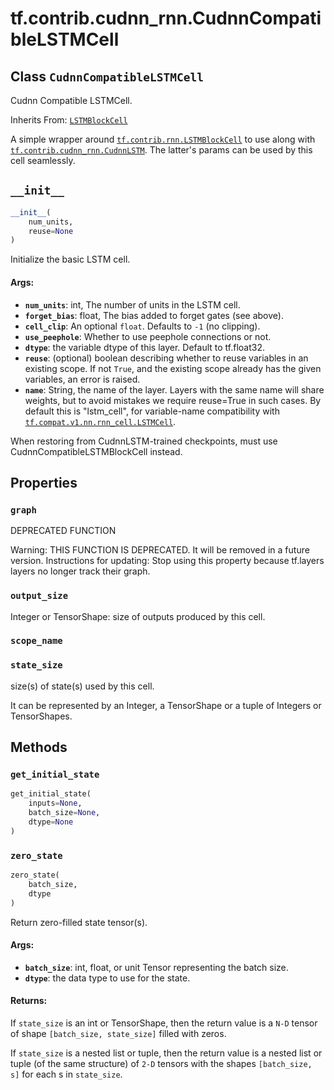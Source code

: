 <div itemscope itemtype="http://developers.google.com/ReferenceObject">
<meta itemprop="name" content="tf.contrib.cudnn_rnn.CudnnCompatibleLSTMCell" />
<meta itemprop="path" content="Stable" />
<meta itemprop="property" content="graph"/>
<meta itemprop="property" content="output_size"/>
<meta itemprop="property" content="scope_name"/>
<meta itemprop="property" content="state_size"/>
<meta itemprop="property" content="__init__"/>
<meta itemprop="property" content="get_initial_state"/>
<meta itemprop="property" content="zero_state"/>
</div>

# tf.contrib.cudnn_rnn.CudnnCompatibleLSTMCell

## Class `CudnnCompatibleLSTMCell`

Cudnn Compatible LSTMCell.

Inherits From: [`LSTMBlockCell`](../../../tf/contrib/rnn/LSTMBlockCell.md)

<!-- Placeholder for "Used in" -->

A simple wrapper around <a href="../../../tf/contrib/rnn/LSTMBlockCell.md"><code>tf.contrib.rnn.LSTMBlockCell</code></a> to use along with
<a href="../../../tf/contrib/cudnn_rnn/CudnnLSTM.md"><code>tf.contrib.cudnn_rnn.CudnnLSTM</code></a>. The latter's params can be used by
this cell seamlessly.

<h2 id="__init__"><code>__init__</code></h2>

``` python
__init__(
    num_units,
    reuse=None
)
```

Initialize the basic LSTM cell.


#### Args:


* <b>`num_units`</b>: int, The number of units in the LSTM cell.
* <b>`forget_bias`</b>: float, The bias added to forget gates (see above).
* <b>`cell_clip`</b>: An optional `float`. Defaults to `-1` (no clipping).
* <b>`use_peephole`</b>: Whether to use peephole connections or not.
* <b>`dtype`</b>: the variable dtype of this layer. Default to tf.float32.
* <b>`reuse`</b>: (optional) boolean describing whether to reuse variables in an
  existing scope.  If not `True`, and the existing scope already has the
  given variables, an error is raised.
* <b>`name`</b>: String, the name of the layer. Layers with the same name will
  share weights, but to avoid mistakes we require reuse=True in such
  cases.  By default this is "lstm_cell", for variable-name compatibility
  with <a href="../../../tf/nn/rnn_cell/LSTMCell.md"><code>tf.compat.v1.nn.rnn_cell.LSTMCell</code></a>.

When restoring from CudnnLSTM-trained checkpoints, must use
CudnnCompatibleLSTMBlockCell instead.



## Properties

<h3 id="graph"><code>graph</code></h3>

DEPRECATED FUNCTION

Warning: THIS FUNCTION IS DEPRECATED. It will be removed in a future version.
Instructions for updating:
Stop using this property because tf.layers layers no longer track their graph.

<h3 id="output_size"><code>output_size</code></h3>

Integer or TensorShape: size of outputs produced by this cell.


<h3 id="scope_name"><code>scope_name</code></h3>




<h3 id="state_size"><code>state_size</code></h3>

size(s) of state(s) used by this cell.

It can be represented by an Integer, a TensorShape or a tuple of Integers
or TensorShapes.



## Methods

<h3 id="get_initial_state"><code>get_initial_state</code></h3>

``` python
get_initial_state(
    inputs=None,
    batch_size=None,
    dtype=None
)
```




<h3 id="zero_state"><code>zero_state</code></h3>

``` python
zero_state(
    batch_size,
    dtype
)
```

Return zero-filled state tensor(s).


#### Args:


* <b>`batch_size`</b>: int, float, or unit Tensor representing the batch size.
* <b>`dtype`</b>: the data type to use for the state.


#### Returns:

If `state_size` is an int or TensorShape, then the return value is a
`N-D` tensor of shape `[batch_size, state_size]` filled with zeros.

If `state_size` is a nested list or tuple, then the return value is
a nested list or tuple (of the same structure) of `2-D` tensors with
the shapes `[batch_size, s]` for each s in `state_size`.




